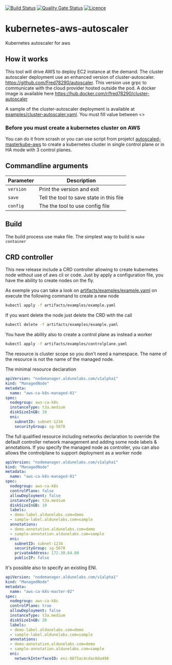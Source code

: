 [![Build Status](https://github.com/fred78290/kubernetes-aws-autoscaler/actions/workflows/ci.yml/badge.svg?branch=master)](https://github.com/Fred78290/Fred78290_kubernetes-aws-autoscaler/actions)
[![Quality Gate Status](https://sonarcloud.io/api/project_badges/measure?project=Fred78290_kubernetes-aws-autoscaler&metric=alert_status)](https://sonarcloud.io/dashboard?id=Fred78290_kubernetes-aws-autoscaler)
[![Licence](https://img.shields.io/hexpm/l/plug.svg)](https://github.com/Fred78290/kubernetes-aws-autoscaler/blob/master/LICENSE)

# kubernetes-aws-autoscaler

Kubernetes autoscaler for aws

## How it works

This tool will drive AWS to deploy EC2 instance at the demand. The cluster autoscaler deployment use an enhanced version of cluster-autoscaler. <https://github.com/Fred78290/autoscaler>. This version use grpc to communicate with the cloud provider hosted outside the pod. A docker image is available here <https://hub.docker.com/r/fred78290/cluster-autoscaler>

A sample of the cluster-autoscaler deployment is available at [examples/cluster-autoscaler.yaml](./examples/cluster-autoscaler.yaml). You must fill value between <>

### Before you must create a kubernetes cluster on AWS

You can do it from scrash or you can use script from projetct [autoscaled-masterkube-aws](https://github.com/Fred78290/autoscaled-masterkube-aws)  to create a kubernetes cluster in single control plane or in HA mode with 3 control planes.

## Commandline arguments

| Parameter | Description |
| --- | --- |
| `version` | Print the version and exit  |
| `save`  | Tell the tool to save state in this file  |
| `config`  |The the tool to use config file |

## Build

The build process use make file. The simplest way to build is `make container`

## CRD controller

This new release include a CRD controller allowing to create kubernetes node without use of aws cli or code. Just by apply a configuration file, you have the ability to create nodes on the fly.

As exemple you can take a look on [artifacts/examples/example.yaml](artifacts/examples/example.yaml) on execute the following command to create a new node

```bash
kubectl apply -f artifacts/examples/example.yaml
```

If you want delete the node just delete the CRD with the call

```bash
kubectl delete -f artifacts/examples/example.yaml
```

You have the ability also to create a control plane as instead a worker

```bash
kubectl apply -f artifacts/examples/controlplane.yaml
```

The resource is cluster scope so you don't need a namespace. The name of the resource is not the name of the managed node.

The minimal resource declaration

```yaml
apiVersion: "nodemanager.aldunelabs.com/v1alpha1"
kind: "ManagedNode"
metadata:
  name: "aws-ca-k8s-managed-01"
spec:
  nodegroup: aws-ca-k8s
  instanceType: t3a.medium
  diskSizeInGB: 10
  eni:
    subnetID: subnet-1234
    securityGroup: sg-5678
```

The full qualified resource including networks declaration to override the default controller network management and adding some node labels & annotations. If you specify the managed node as controller, you can also allows the controlplane to support deployment as a worker node

```yaml
apiVersion: "nodemanager.aldunelabs.com/v1alpha1"
kind: "ManagedNode"
metadata:
  name: "aws-ca-k8s-managed-01"
spec:
  nodegroup: aws-ca-k8s
  controlPlane: false
  allowDeployment: false
  instanceType: t3a.medium
  diskSizeInGB: 10
  labels:
  - demo-label.aldunelabs.com=demo
  - sample-label.aldunelabs.com=sample
  annotations:
  - demo-annotation.aldunelabs.com=demo
  - sample-annotation.aldunelabs.com=sample
  eni:
    subnetID: subnet-1234
    securityGroup: sg-5678
    privateAddress: 172.30.64.80
    publicIP: false
```

It's possible also to specify an existing ENI.

```yaml
apiVersion: "nodemanager.aldunelabs.com/v1alpha1"
kind: "ManagedNode"
metadata:
  name: "aws-ca-k8s-master-02"
spec:
  nodegroup: aws-ca-k8s
  controlPlane: true
  allowDeployment: false
  instanceType: t3a.medium
  diskSizeInGB: 20
  labels:
  - demo-label.aldunelabs.com=demo
  - sample-label.aldunelabs.com=sample
  annotations:
  - demo-annotation.aldunelabs.com=demo
  - sample-annotation.aldunelabs.com=sample
  eni:
    networkInterfaceID: eni-0875ac4cdac6da498
```
